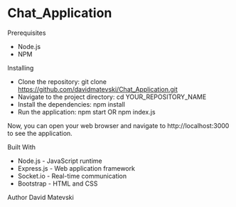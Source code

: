 # Chat_Application

Prerequisites
- Node.js
- NPM

Installing

- Clone the repository: git clone https://github.com/davidmatevski/Chat_Application.git
- Navigate to the project directory: cd YOUR_REPOSITORY_NAME
- Install the dependencies: npm install
- Run the application: npm start OR npm index.js

Now, you can open your web browser and navigate to http://localhost:3000 to see the application.

Built With
- Node.js - JavaScript runtime
- Express.js - Web application framework
- Socket.io - Real-time communication
- Bootstrap - HTML and CSS 

Author
David Matevski

